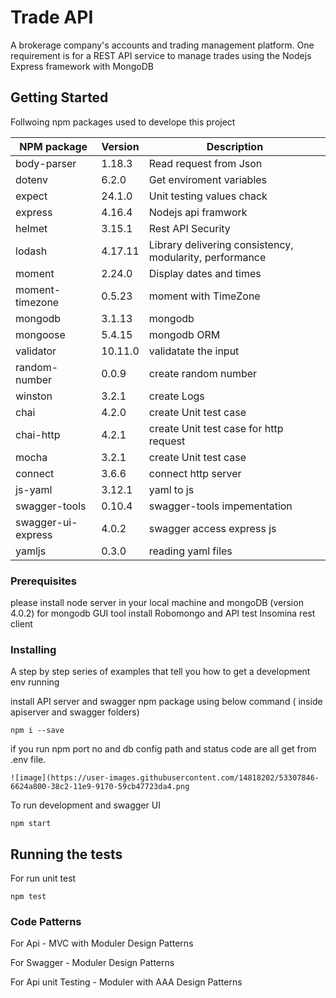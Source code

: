 # Trade API

A brokerage company's accounts and trading management platform. One requirement is for a REST API service to manage trades using the Nodejs Express framework with MongoDB

## Getting Started

Follwoing npm packages used to develope this project

|NPM package    | Version       | Description   |
| ------------- | ------------- |-------------- |
| body-parser   | 1.18.3        | Read request from Json    |
| dotenv        | 6.2.0         | Get enviroment variables  |
| expect        | 24.1.0        | Unit testing values chack |
| express       | 4.16.4        | Nodejs api framwork       |
| helmet        | 3.15.1        | Rest API Security  |
| lodash        | 4.17.11       | Library delivering consistency, modularity, performance  |
| moment        | 2.24.0        | Display dates and times  |
| moment-timezone| 0.5.23       | moment with TimeZone  |
| mongodb       | 3.1.13        | mongodb   |
| mongoose      | 5.4.15        | mongodb ORM  |
| validator     | 10.11.0       | validatate the input  |
| random-number | 0.0.9         | create random number |
| winston       | 3.2.1         | create Logs |
| chai          | 4.2.0         | create Unit test case  |
| chai-http     | 4.2.1         | create Unit test case for http request |
| mocha         | 3.2.1         | create Unit test case |
| connect       | 3.6.6         | connect http server |
| js-yaml       | 3.12.1        | yaml to js  |
| swagger-tools | 0.10.4        | swagger-tools impementation |
| swagger-ui-express | 4.0.2    | swagger access express js  |
| yamljs | 0.3.0   | reading yaml files|


### Prerequisites

please install node server in your local machine and mongoDB (version 4.0.2) for mongodb GUI tool install Robomongo and API test Insomina rest client

### Installing

A step by step series of examples that tell you how to get a development env running

install API server and swagger npm package  using below command ( inside apiserver and swagger folders)

```
npm i --save
```

if you run npm port no and db config path and status code are all  get from .env file.

```
![image](https://user-images.githubusercontent.com/14818202/53307846-6624a800-38c2-11e9-9170-59cb47723da4.png
```

To run development and swagger UI

```
npm start
```

## Running the tests

For run unit test

```
npm test
```

### Code Patterns

For Api  - MVC with Moduler Design Patterns

For Swagger -  Moduler Design Patterns

For Api unit Testing -  Moduler with AAA Design Patterns


<!-- ### And coding style tests

Explain what these tests test and why

```
Give an example
```

## Deployment

Add additional notes about how to deploy this on a live system

## Built With

* [Dropwizard](http://www.dropwizard.io/1.0.2/docs/) - The web framework used
* [Maven](https://maven.apache.org/) - Dependency Management
* [ROME](https://rometools.github.io/rome/) - Used to generate RSS Feeds

## Contributing

Please read [CONTRIBUTING.md](https://gist.github.com/PurpleBooth/b24679402957c63ec426) for details on our code of conduct, and the process for submitting pull requests to us.

## Versioning

We use [SemVer](http://semver.org/) for versioning. For the versions available, see the [tags on this repository](https://github.com/your/project/tags).

## Authors

* **Billie Thompson** - *Initial work* - [PurpleBooth](https://github.com/PurpleBooth)

See also the list of [contributors](https://github.com/your/project/contributors) who participated in this project.

## License

This project is licensed under the MIT License - see the [LICENSE.md](LICENSE.md) file for details

## Acknowledgments

* Hat tip to anyone whose code was used
* Inspiration
* etc -->
